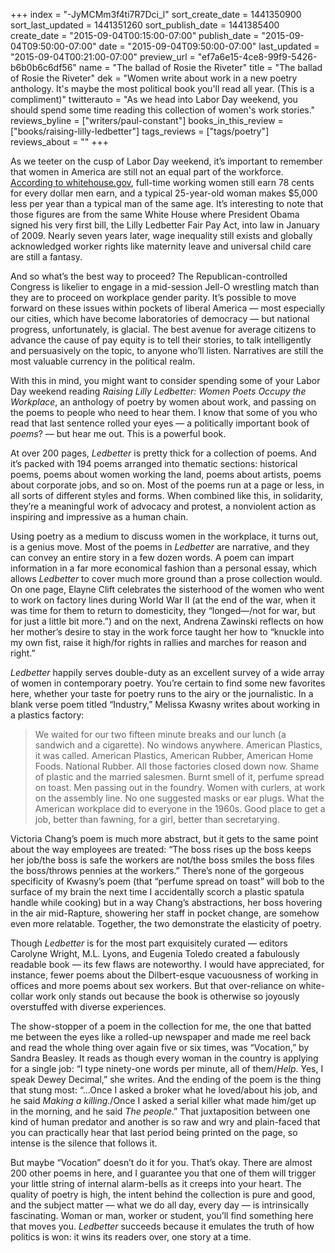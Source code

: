 +++
index = "-JyMCMm3f4ti7R7Dci_l"
sort_create_date = 1441350900
sort_last_updated = 1441351260
sort_publish_date = 1441385400
create_date = "2015-09-04T00:15:00-07:00"
publish_date = "2015-09-04T09:50:00-07:00"
date = "2015-09-04T09:50:00-07:00"
last_updated = "2015-09-04T00:21:00-07:00"
preview_url = "ef7a6e15-4ce8-99f9-5426-b6b0b6c6df56"
name = "The ballad of Rosie the Riveter"
title = "The ballad of Rosie the Riveter"
dek = "Women write about work in a new poetry anthology. It's maybe the most political book you'll read all year. (This is a compliment)"
twitterauto = "As we head into Labor Day weekend, you should spend some time reading this collection of women's work stories."
reviews_byline = ["writers/paul-constant"]
books_in_this_review = ["books/raising-lilly-ledbetter"]
tags_reviews = ["tags/poetry"]
reviews_about = ""
+++

As we teeter on the cusp of Labor Day weekend, it’s important to remember that women in America are still not an equal part of the workforce. [According to whitehouse.gov](https://www.whitehouse.gov/equal-pay/career), full-time working women still earn 78 cents for every dollar men earn, and a typical 25-year-old woman makes $5,000 less per year than a typical man of the same age. It’s interesting to note that those figures are from the same White House where President Obama signed his very first bill, the Lilly Ledbetter Fair Pay Act, into law in January of 2009. Nearly seven years later, wage inequality still exists and globally acknowledged worker rights like maternity leave and universal child care are still a fantasy.

And so what’s the best way to proceed? The Republican-controlled Congress is likelier to engage in a mid-session Jell-O wrestling match than they are to proceed on workplace gender parity. It’s possible to move forward on these issues within pockets of liberal America — most especially our cities, which have become laboratories of democracy — but national progress, unfortunately, is glacial. The best avenue for average citizens to  advance the cause of pay equity is to tell their stories, to talk intelligently and persuasively on the topic, to anyone who’ll listen. Narratives are still the most valuable currency in the political realm.

With this in mind, you might want to consider spending some of your Labor Day weekend reading *Raising Lilly Ledbetter: Women Poets Occupy the Workplace*, an anthology of poetry by women about work, and passing on the poems to people who need to hear them. I know that some of you who read that last sentence rolled your eyes — a politically important book of *poems*? — but hear me out. This is a powerful book.

<div class="break"></div>

At over 200 pages, *Ledbetter* is pretty thick for a collection of poems. And it’s packed with 194 poems arranged into thematic sections: historical poems, poems about women working the land, poems about artists, poems about corporate jobs, and so on. Most of the poems run at a page or less, in all sorts of different styles and forms. When combined like this, in solidarity, they’re a meaningful work of advocacy and protest, a nonviolent action as inspiring and impressive as a human chain.

Using poetry as a medium to discuss women in the workplace, it turns out, is a genius move. Most of the poems in *Ledbetter* are narrative, and they can convey an entire story in a few dozen words. A poem can impart information in a far more economical fashion than a personal essay, which allows *Ledbetter* to cover much more ground than a prose collection would. On one page, Elayne Clift celebrates the sisterhood of the women who went to work on factory lines during World War II (at the end of the war, when it was time for them to return to domesticity, they “longed—/not for war, but for just a little bit more.”) and on the next, Andrena Zawinski reflects on how her mother’s desire to stay in the work force taught her how to “knuckle into my own fist, raise it high/for rights in rallies and marches for reason and right.”

<div class="break"></div>

*Ledbetter* happily serves double-duty as an excellent survey of a wide array of women in contemporary poetry. You’re certain to find some new favorites here, whether your taste for poetry runs to the airy or the journalistic. In a blank verse poem titled “Industry,” Melissa Kwasny writes about working in a plastics factory:

<blockquote>We waited for our two fifteen minute breaks and our lunch (a sandwich and a cigarette). No windows anywhere. American Plastics, it was called. American Plastics, American Rubber, American Home Foods. National Rubber. All those factories closed down now. Shame of plastic and the married salesmen. Burnt smell of it, perfume spread on toast. Men passing out in the foundry. Women with curlers, at work on the assembly line. No one suggested masks or ear plugs. What the American workplace did to everyone in the 1960s. Good place to get a job, better than fawning, for a girl, better than secretarying.</blockquote>

Victoria Chang’s poem is much more abstract, but it gets to the same point about the way employees are treated: “The boss rises up the boss keeps her job/the boss is safe the workers are not/the boss smiles the boss files the boss/throws pennies at the workers.” There’s none of the gorgeous specificity of Kwasny’s poem (that “perfume spread on toast” will bob to the surface of my brain the next time I accidentally scorch a plastic spatula handle while cooking) but in a way Chang’s abstractions, her boss hovering in the air mid-Rapture, showering her staff in pocket change, are somehow even more relatable. Together, the two demonstrate the elasticity of poetry.

Though *Ledbetter* is for the most part exquisitely curated — editors Carolyne Wright, M.L. Lyons, and Eugenia Toledo created a fabulously readable book — its few flaws are noteworthy. I would have appreciated, for instance, fewer poems about the Dilbert-esque vacuousness of working in offices and more poems about sex workers. But that over-reliance on white-collar work only stands out because the book is otherwise so joyously overstuffed with diverse experiences.

<div class="break"></div>

The show-stopper of a poem in the collection for me, the one that batted me between the eyes like a rolled-up newspaper and made me reel back and read the whole thing over again five or six times, was “Vocation,” by Sandra Beasley. It reads as though every woman in the country is applying for a single job: “I type ninety-one words per minute, all of them/*Help*. Yes, I speak Dewey Decimal,” she writes. And the ending of the poem is the thing that stung most: “…Once I asked a broker what he loved/about his job, and he said *Making a killing*./Once I asked a serial killer what made him/get up in the morning, and he said *The people*.” That juxtaposition between one kind of human predator and another is so raw and wry and plain-faced that you can practically hear that last period being printed on the page, so intense is the silence that follows it.

But maybe “Vocation” doesn’t do it for you. That’s okay. There are almost 200 other poems in here, and I guarantee you that one of them will trigger your little string of internal alarm-bells as it creeps into your heart. The quality of poetry is high, the intent behind the collection is pure and good, and the subject matter — what we do all day, every day — is intrinsically fascinating. Woman or man, worker or student, you’ll find something here that moves you. *Ledbetter* succeeds because it emulates the truth of how politics is won: it wins its readers over, one story at a time. 